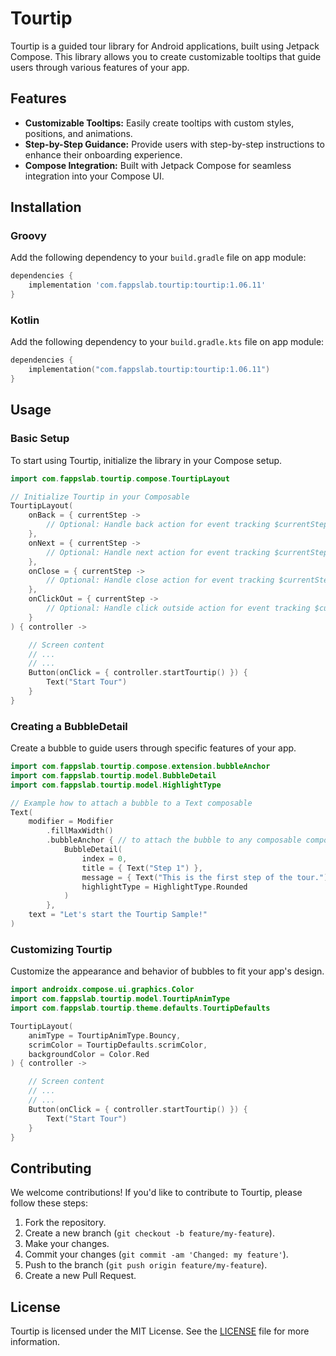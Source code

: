 # Tourtip
Tourtip is a guided tour library for Android applications, built using Jetpack Compose. This library allows you to create customizable tooltips that guide users through various features of your app.

## Features
- **Customizable Tooltips:** Easily create tooltips with custom styles, positions, and animations.
- **Step-by-Step Guidance:** Provide users with step-by-step instructions to enhance their onboarding experience.
- **Compose Integration:** Built with Jetpack Compose for seamless integration into your Compose UI.

<!-- start dependency -->
## Installation

### Groovy
Add the following dependency to your `build.gradle` file on app module:

```gradle
dependencies {
    implementation 'com.fappslab.tourtip:tourtip:1.06.11'
}
```

### Kotlin
Add the following dependency to your `build.gradle.kts` file on app module:

```kotlin
dependencies {
    implementation("com.fappslab.tourtip:tourtip:1.06.11")
}
```
<!-- end dependency -->

## Usage

### Basic Setup
To start using Tourtip, initialize the library in your Compose setup.

```kotlin
import com.fappslab.tourtip.compose.TourtipLayout

// Initialize Tourtip in your Composable
TourtipLayout(
    onBack = { currentStep ->
        // Optional: Handle back action for event tracking $currentStep
    },
    onNext = { currentStep ->
        // Optional: Handle next action for event tracking $currentStep
    },
    onClose = { currentStep ->
        // Optional: Handle close action for event tracking $currentStep
    },
    onClickOut = { currentStep ->
        // Optional: Handle click outside action for event tracking $currentStep
    }
) { controller ->

    // Screen content
    // ...
    // ...
    Button(onClick = { controller.startTourtip() }) {
        Text("Start Tour")
    }
}
```

### Creating a BubbleDetail
Create a bubble to guide users through specific features of your app.

```kotlin
import com.fappslab.tourtip.compose.extension.bubbleAnchor
import com.fappslab.tourtip.model.BubbleDetail
import com.fappslab.tourtip.model.HighlightType

// Example how to attach a bubble to a Text composable
Text(
    modifier = Modifier
        .fillMaxWidth()
        .bubbleAnchor { // to attach the bubble to any composable component
            BubbleDetail(
                index = 0,
                title = { Text("Step 1") },
                message = { Text("This is the first step of the tour.") },
                highlightType = HighlightType.Rounded
            )
        },
    text = "Let's start the Tourtip Sample!"
)
```

### Customizing Tourtip
Customize the appearance and behavior of bubbles to fit your app's design.

```kotlin
import androidx.compose.ui.graphics.Color
import com.fappslab.tourtip.model.TourtipAnimType
import com.fappslab.tourtip.theme.defaults.TourtipDefaults

TourtipLayout(
    animType = TourtipAnimType.Bouncy,
    scrimColor = TourtipDefaults.scrimColor,
    backgroundColor = Color.Red
) { controller ->

    // Screen content
    // ...
    // ...
    Button(onClick = { controller.startTourtip() }) {
        Text("Start Tour")
    }
}

```

## Contributing
We welcome contributions! If you'd like to contribute to Tourtip, please follow these steps:
1. Fork the repository.
2. Create a new branch (`git checkout -b feature/my-feature`).
3. Make your changes.
4. Commit your changes (`git commit -am 'Changed: my feature'`).
5. Push to the branch (`git push origin feature/my-feature`).
6. Create a new Pull Request.

## License
Tourtip is licensed under the MIT License. See the [LICENSE](LICENSE) file for more information.
